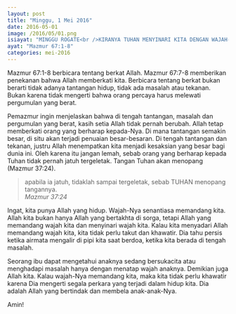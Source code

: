 ```yaml
---
layout: post
title: "Minggu, 1 Mei 2016"
date: 2016-05-01
image: /2016/05/01.png
isiayat: "MINGGU ROGATE<br />KIRANYA TUHAN MENYINARI KITA DENGAN WAJAH-NYA!"
ayat: "Mazmur 67:1-8"
categories: mei-2016
---
```


Mazmur 67:1-8 berbicara tentang berkat Allah. Mazmur 67:7-8 memberikan penekanan bahwa Allah memberkati kita. Berbicara tentang berkat bukan berarti tidak adanya tantangan hidup, tidak ada masalah atau tekanan. Bukan karena tidak mengerti bahwa orang percaya harus melewati pergumulan yang berat.

Pemazmur ingin menjelaskan bahwa di tengah tantangan, masalah dan pergumulan yang berat, kasih setia Allah tidak pernah berubah. Allah tetap memberkati orang yang berharap kepada-Nya. Di mana tantangan semakin besar, di situ akan terjadi penuaian besar-besaran. Di tengah tantangan dan tekanan, justru Allah menempatkan kita menjadi kesaksian yang besar bagi dunia ini. Oleh karena itu jangan lemah, sebab orang yang berharap kepada Tuhan tidak pernah jatuh tergeletak. Tangan Tuhan akan menopang (Mazmur 37:24).

<blockquote>apabila ia jatuh, tidaklah sampai tergeletak, sebab TUHAN menopang tangannya.
<br /><cite>Mazmur 37:24</cite></blockquote>

Ingat, kita punya Allah yang hidup. Wajah-Nya senantiasa memandang kita. Allah kita bukan hanya Allah yang bertakhta di sorga, tetapi Allah yang memandang wajah kita dan menyinari wajah kita. Kalau kita menyadari Allah memandang wajah kita, kita tidak perlu takut dan khawatir. Dia tahu persis ketika airmata mengalir di pipi kita saat berdoa, ketika kita berada di tengah masalah.

Seorang ibu dapat mengetahui anaknya sedang bersukacita atau menghadapi masalah hanya dengan menatap wajah anaknya. Demikian juga Allah kita. Kalau wajah-Nya memandang kita, maka kita tidak perlu khawatir karena Dia mengerti segala perkara yang terjadi dalam hidup kita. Dia adalah Allah yang bertindak dan membela anak-anak-Nya.

Amin!